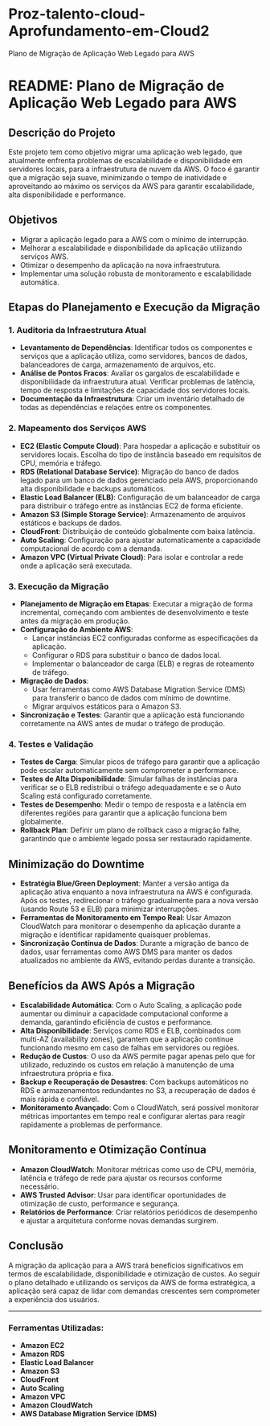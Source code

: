 # Proz-talento-cloud-Aprofundamento-em-Cloud2
Plano de Migração de Aplicação Web Legado para AWS
# README: Plano de Migração de Aplicação Web Legado para AWS

## Descrição do Projeto

Este projeto tem como objetivo migrar uma aplicação web legado, que atualmente enfrenta problemas de escalabilidade e disponibilidade em servidores locais, para a infraestrutura de nuvem da AWS. O foco é garantir que a migração seja suave, minimizando o tempo de inatividade e aproveitando ao máximo os serviços da AWS para garantir escalabilidade, alta disponibilidade e performance.

## Objetivos

- Migrar a aplicação legado para a AWS com o mínimo de interrupção.
- Melhorar a escalabilidade e disponibilidade da aplicação utilizando serviços AWS.
- Otimizar o desempenho da aplicação na nova infraestrutura.
- Implementar uma solução robusta de monitoramento e escalabilidade automática.

## Etapas do Planejamento e Execução da Migração

### 1. **Auditoria da Infraestrutura Atual**
   - **Levantamento de Dependências**: Identificar todos os componentes e serviços que a aplicação utiliza, como servidores, bancos de dados, balanceadores de carga, armazenamento de arquivos, etc.
   - **Análise de Pontos Fracos**: Avaliar os gargalos de escalabilidade e disponibilidade da infraestrutura atual. Verificar problemas de latência, tempo de resposta e limitações de capacidade dos servidores locais.
   - **Documentação da Infraestrutura**: Criar um inventário detalhado de todas as dependências e relações entre os componentes.

### 2. **Mapeamento dos Serviços AWS**
   - **EC2 (Elastic Compute Cloud)**: Para hospedar a aplicação e substituir os servidores locais. Escolha do tipo de instância baseado em requisitos de CPU, memória e tráfego.
   - **RDS (Relational Database Service)**: Migração do banco de dados legado para um banco de dados gerenciado pela AWS, proporcionando alta disponibilidade e backups automáticos.
   - **Elastic Load Balancer (ELB)**: Configuração de um balanceador de carga para distribuir o tráfego entre as instâncias EC2 de forma eficiente.
   - **Amazon S3 (Simple Storage Service)**: Armazenamento de arquivos estáticos e backups de dados.
   - **CloudFront**: Distribuição de conteúdo globalmente com baixa latência.
   - **Auto Scaling**: Configuração para ajustar automaticamente a capacidade computacional de acordo com a demanda.
   - **Amazon VPC (Virtual Private Cloud)**: Para isolar e controlar a rede onde a aplicação será executada.

### 3. **Execução da Migração**
   - **Planejamento de Migração em Etapas**: Executar a migração de forma incremental, começando com ambientes de desenvolvimento e teste antes da migração em produção.
   - **Configuração do Ambiente AWS**: 
     - Lançar instâncias EC2 configuradas conforme as especificações da aplicação.
     - Configurar o RDS para substituir o banco de dados local.
     - Implementar o balanceador de carga (ELB) e regras de roteamento de tráfego.
   - **Migração de Dados**:
     - Usar ferramentas como AWS Database Migration Service (DMS) para transferir o banco de dados com mínimo de downtime.
     - Migrar arquivos estáticos para o Amazon S3.
   - **Sincronização e Testes**: Garantir que a aplicação está funcionando corretamente na AWS antes de mudar o tráfego de produção.

### 4. **Testes e Validação**
   - **Testes de Carga**: Simular picos de tráfego para garantir que a aplicação pode escalar automaticamente sem comprometer a performance.
   - **Testes de Alta Disponibilidade**: Simular falhas de instâncias para verificar se o ELB redistribui o tráfego adequadamente e se o Auto Scaling está configurado corretamente.
   - **Testes de Desempenho**: Medir o tempo de resposta e a latência em diferentes regiões para garantir que a aplicação funciona bem globalmente.
   - **Rollback Plan**: Definir um plano de rollback caso a migração falhe, garantindo que o ambiente legado possa ser restaurado rapidamente.

## Minimização do Downtime

- **Estratégia Blue/Green Deployment**: Manter a versão antiga da aplicação ativa enquanto a nova infraestrutura na AWS é configurada. Após os testes, redirecionar o tráfego gradualmente para a nova versão (usando Route 53 e ELB) para minimizar interrupções.
- **Ferramentas de Monitoramento em Tempo Real**: Usar Amazon CloudWatch para monitorar o desempenho da aplicação durante a migração e identificar rapidamente quaisquer problemas.
- **Sincronização Contínua de Dados**: Durante a migração de banco de dados, usar ferramentas como AWS DMS para manter os dados atualizados no ambiente da AWS, evitando perdas durante a transição.

## Benefícios da AWS Após a Migração

- **Escalabilidade Automática**: Com o Auto Scaling, a aplicação pode aumentar ou diminuir a capacidade computacional conforme a demanda, garantindo eficiência de custos e performance.
- **Alta Disponibilidade**: Serviços como RDS e ELB, combinados com multi-AZ (availability zones), garantem que a aplicação continue funcionando mesmo em caso de falhas em servidores ou regiões.
- **Redução de Custos**: O uso da AWS permite pagar apenas pelo que for utilizado, reduzindo os custos em relação à manutenção de uma infraestrutura própria e fixa.
- **Backup e Recuperação de Desastres**: Com backups automáticos no RDS e armazenamentos redundantes no S3, a recuperação de dados é mais rápida e confiável.
- **Monitoramento Avançado**: Com o CloudWatch, será possível monitorar métricas importantes em tempo real e configurar alertas para reagir rapidamente a problemas de performance.

## Monitoramento e Otimização Contínua

- **Amazon CloudWatch**: Monitorar métricas como uso de CPU, memória, latência e tráfego de rede para ajustar os recursos conforme necessário.
- **AWS Trusted Advisor**: Usar para identificar oportunidades de otimização de custo, performance e segurança.
- **Relatórios de Performance**: Criar relatórios periódicos de desempenho e ajustar a arquitetura conforme novas demandas surgirem.

## Conclusão

A migração da aplicação para a AWS trará benefícios significativos em termos de escalabilidade, disponibilidade e otimização de custos. Ao seguir o plano detalhado e utilizando os serviços da AWS de forma estratégica, a aplicação será capaz de lidar com demandas crescentes sem comprometer a experiência dos usuários.

---

### Ferramentas Utilizadas:
- **Amazon EC2**
- **Amazon RDS**
- **Elastic Load Balancer**
- **Amazon S3**
- **CloudFront**
- **Auto Scaling**
- **Amazon VPC**
- **Amazon CloudWatch**
- **AWS Database Migration Service (DMS)**
